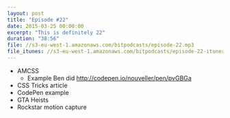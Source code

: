 ```yaml
---
layout: post
title: "Episode #22"
date: 2015-03-25 00:00:00
excerpt: "This is definitely 22"
duration: "38:56"
file: //s3-eu-west-1.amazonaws.com/bitpodcasts/episode-22.mp3
file_itunes: //s3-eu-west-1.amazonaws.com/bitpodcasts/episode-22-itunes.m4a
---
```


- AMCSS
  - Example Ben did http://codepen.io/nouveller/pen/pvGBGa 
- CSS Tricks article
- CodePen example
- GTA Heists
- Rockstar motion capture
